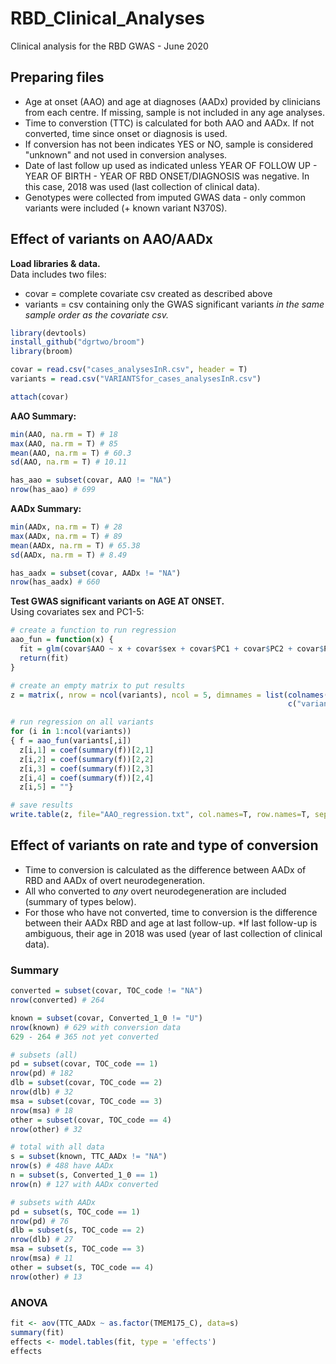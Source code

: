 # RBD_Clinical_Analyses
Clinical analysis for the RBD GWAS - June 2020

## Preparing files
* Age at onset (AAO) and age at diagnoses (AADx) provided by clinicians from each centre. If missing, sample is not included in any age analyses.    
* Time to converstion (TTC) is calculated for both AAO and AADx. If not converted, time since onset or diagnosis is used.  
* If conversion has not been indicates YES or NO, sample is considered "unknown" and not used in conversion analyses. 
* Date of last follow up used as indicated unless YEAR OF FOLLOW UP - YEAR OF BIRTH - YEAR OF RBD ONSET/DIAGNOSIS was negative. In this case, 2018 was used (last collection of clinical data).  
* Genotypes were collected from imputed GWAS data - only common variants were included (+ known variant N370S).  

## Effect of variants on AAO/AADx 
**Load libraries & data.**  
Data includes two files:  
* covar = complete covariate csv created as described above
* variants = csv containing only the GWAS significant variants *in the same sample order as the covariate csv.*  
```R
library(devtools)
install_github("dgrtwo/broom")
library(broom)

covar = read.csv("cases_analysesInR.csv", header = T)
variants = read.csv("VARIANTSfor_cases_analysesInR.csv")

attach(covar)
````
**AAO Summary:**
```R
min(AAO, na.rm = T) # 18
max(AAO, na.rm = T) # 85
mean(AAO, na.rm = T) # 60.3
sd(AAO, na.rm = T) # 10.11

has_aao = subset(covar, AAO != "NA")
nrow(has_aao) # 699
````
**AADx Summary:**
```R
min(AADx, na.rm = T) # 28
max(AADx, na.rm = T) # 89
mean(AADx, na.rm = T) # 65.38
sd(AADx, na.rm = T) # 8.49

has_aadx = subset(covar, AADx != "NA")
nrow(has_aadx) # 660
```
**Test GWAS significant variants on AGE AT ONSET.**  
Using covariates sex and PC1-5:
```R
# create a function to run regression
aao_fun = function(x) {
  fit = glm(covar$AAO ~ x + covar$sex + covar$PC1 + covar$PC2 + covar$PC3 + covar$PC4 + covar$PC5)
  return(fit) 
}

# create an empty matrix to put results
z = matrix(, nrow = ncol(variants), ncol = 5, dimnames = list(colnames(variants), 
                                                              c("variant", "estimate","se","statistic","p")))

# run regression on all variants
for (i in 1:ncol(variants))
{ f = aao_fun(variants[,i])
  z[i,1] = coef(summary(f))[2,1]
  z[i,2] = coef(summary(f))[2,2]
  z[i,3] = coef(summary(f))[2,3]
  z[i,4] = coef(summary(f))[2,4]
  z[i,5] = ""}

# save results
write.table(z, file="AAO_regression.txt", col.names=T, row.names=T, sep="\t", quote=F)
````

## Effect of variants on rate and type of conversion  
* Time to conversion is calculated as the difference between AADx of RBD and AADx of overt neurodegeneration.  
* All who converted to *any* overt neurodegeneration are included (summary of types below).  
* For those who have not converted, time to conversion is the difference between their AADx RBD and age at last follow-up. *If last follow-up is ambiguous, their age in 2018 was used (year of last collection of clinical data).  


### Summary
```R
converted = subset(covar, TOC_code != "NA")
nrow(converted) # 264

known = subset(covar, Converted_1_0 != "U")
nrow(known) # 629 with conversion data
629 - 264 # 365 not yet converted

# subsets (all)
pd = subset(covar, TOC_code == 1)
nrow(pd) # 182
dlb = subset(covar, TOC_code == 2)
nrow(dlb) # 32
msa = subset(covar, TOC_code == 3)
nrow(msa) # 18
other = subset(covar, TOC_code == 4)
nrow(other) # 32

# total with all data
s = subset(known, TTC_AADx != "NA")
nrow(s) # 488 have AADx
n = subset(s, Converted_1_0 == 1)
nrow(n) # 127 with AADx converted

# subsets with AADx 
pd = subset(s, TOC_code == 1)
nrow(pd) # 76
dlb = subset(s, TOC_code == 2)
nrow(dlb) # 27
msa = subset(s, TOC_code == 3)
nrow(msa) # 11
other = subset(s, TOC_code == 4)
nrow(other) # 13
````

### ANOVA
```R
fit <- aov(TTC_AADx ~ as.factor(TMEM175_C), data=s)
summary(fit)
effects <- model.tables(fit, type = 'effects')
effects
```

